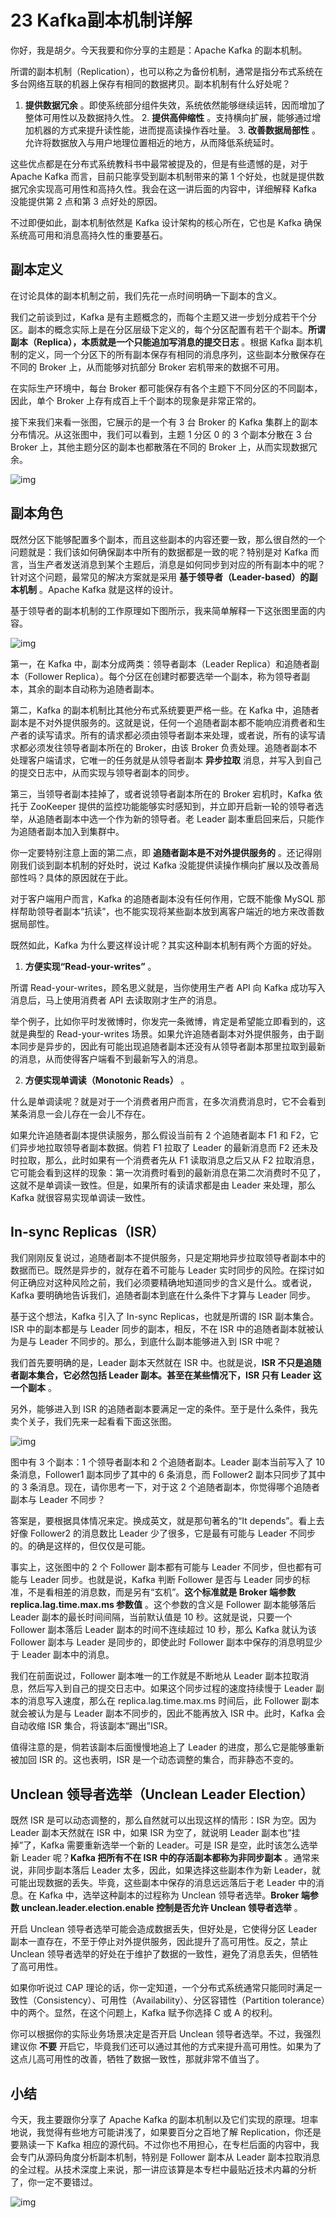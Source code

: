 # 23 Kafka副本机制详解

你好，我是胡夕。今天我要和你分享的主题是：Apache Kafka 的副本机制。

所谓的副本机制（Replication），也可以称之为备份机制，通常是指分布式系统在多台网络互联的机器上保存有相同的数据拷贝。副本机制有什么好处呢？

1. **提供数据冗余** 。即使系统部分组件失效，系统依然能够继续运转，因而增加了整体可用性以及数据持久性。
   2. **提供高伸缩性** 。支持横向扩展，能够通过增加机器的方式来提升读性能，进而提高读操作吞吐量。
   3. **改善数据局部性** 。允许将数据放入与用户地理位置相近的地方，从而降低系统延时。

这些优点都是在分布式系统教科书中最常被提及的，但是有些遗憾的是，对于 Apache Kafka 而言，目前只能享受到副本机制带来的第 1 个好处，也就是提供数据冗余实现高可用性和高持久性。我会在这一讲后面的内容中，详细解释 Kafka 没能提供第 2 点和第 3 点好处的原因。

不过即便如此，副本机制依然是 Kafka 设计架构的核心所在，它也是 Kafka 确保系统高可用和消息高持久性的重要基石。

## 副本定义

在讨论具体的副本机制之前，我们先花一点时间明确一下副本的含义。

我们之前谈到过，Kafka 是有主题概念的，而每个主题又进一步划分成若干个分区。副本的概念实际上是在分区层级下定义的，每个分区配置有若干个副本。**所谓副本（Replica），本质就是一个只能追加写消息的提交日志** 。根据 Kafka 副本机制的定义，同一个分区下的所有副本保存有相同的消息序列，这些副本分散保存在不同的 Broker 上，从而能够对抗部分 Broker 宕机带来的数据不可用。

在实际生产环境中，每台 Broker 都可能保存有各个主题下不同分区的不同副本，因此，单个 Broker 上存有成百上千个副本的现象是非常正常的。

接下来我们来看一张图，它展示的是一个有 3 台 Broker 的 Kafka 集群上的副本分布情况。从这张图中，我们可以看到，主题 1 分区 0 的 3 个副本分散在 3 台 Broker 上，其他主题分区的副本也都散落在不同的 Broker 上，从而实现数据冗余。

![img](assets/1e22a89324cc19c21df73fde7cdbbae2.png)

## 副本角色

既然分区下能够配置多个副本，而且这些副本的内容还要一致，那么很自然的一个问题就是：我们该如何确保副本中所有的数据都是一致的呢？特别是对 Kafka 而言，当生产者发送消息到某个主题后，消息是如何同步到对应的所有副本中的呢？针对这个问题，最常见的解决方案就是采用 **基于领导者（Leader-based）的副本机制** 。Apache Kafka 就是这样的设计。

基于领导者的副本机制的工作原理如下图所示，我来简单解释一下这张图里面的内容。

![img](assets/2fa6fef8d596f046b628a3befa8d6d9f.png)

第一，在 Kafka 中，副本分成两类：领导者副本（Leader Replica）和追随者副本（Follower Replica）。每个分区在创建时都要选举一个副本，称为领导者副本，其余的副本自动称为追随者副本。

第二，Kafka 的副本机制比其他分布式系统要更严格一些。在 Kafka 中，追随者副本是不对外提供服务的。这就是说，任何一个追随者副本都不能响应消费者和生产者的读写请求。所有的请求都必须由领导者副本来处理，或者说，所有的读写请求都必须发往领导者副本所在的 Broker，由该 Broker 负责处理。追随者副本不处理客户端请求，它唯一的任务就是从领导者副本 **异步拉取** 消息，并写入到自己的提交日志中，从而实现与领导者副本的同步。

第三，当领导者副本挂掉了，或者说领导者副本所在的 Broker 宕机时，Kafka 依托于 ZooKeeper 提供的监控功能能够实时感知到，并立即开启新一轮的领导者选举，从追随者副本中选一个作为新的领导者。老 Leader 副本重启回来后，只能作为追随者副本加入到集群中。

你一定要特别注意上面的第二点，即 **追随者副本是不对外提供服务的** 。还记得刚刚我们谈到副本机制的好处时，说过 Kafka 没能提供读操作横向扩展以及改善局部性吗？具体的原因就在于此。

对于客户端用户而言，Kafka 的追随者副本没有任何作用，它既不能像 MySQL 那样帮助领导者副本“抗读”，也不能实现将某些副本放到离客户端近的地方来改善数据局部性。

既然如此，Kafka 为什么要这样设计呢？其实这种副本机制有两个方面的好处。

1. **方便实现“Read-your-writes”** 。

所谓 Read-your-writes，顾名思义就是，当你使用生产者 API 向 Kafka 成功写入消息后，马上使用消费者 API 去读取刚才生产的消息。

举个例子，比如你平时发微博时，你发完一条微博，肯定是希望能立即看到的，这就是典型的 Read-your-writes 场景。如果允许追随者副本对外提供服务，由于副本同步是异步的，因此有可能出现追随者副本还没有从领导者副本那里拉取到最新的消息，从而使得客户端看不到最新写入的消息。

2. **方便实现单调读（Monotonic Reads）** 。

什么是单调读呢？就是对于一个消费者用户而言，在多次消费消息时，它不会看到某条消息一会儿存在一会儿不存在。

如果允许追随者副本提供读服务，那么假设当前有 2 个追随者副本 F1 和 F2，它们异步地拉取领导者副本数据。倘若 F1 拉取了 Leader 的最新消息而 F2 还未及时拉取，那么，此时如果有一个消费者先从 F1 读取消息之后又从 F2 拉取消息，它可能会看到这样的现象：第一次消费时看到的最新消息在第二次消费时不见了，这就不是单调读一致性。但是，如果所有的读请求都是由 Leader 来处理，那么 Kafka 就很容易实现单调读一致性。

## In-sync Replicas（ISR）

我们刚刚反复说过，追随者副本不提供服务，只是定期地异步拉取领导者副本中的数据而已。既然是异步的，就存在着不可能与 Leader 实时同步的风险。在探讨如何正确应对这种风险之前，我们必须要精确地知道同步的含义是什么。或者说，Kafka 要明确地告诉我们，追随者副本到底在什么条件下才算与 Leader 同步。

基于这个想法，Kafka 引入了 In-sync Replicas，也就是所谓的 ISR 副本集合。ISR 中的副本都是与 Leader 同步的副本，相反，不在 ISR 中的追随者副本就被认为是与 Leader 不同步的。那么，到底什么副本能够进入到 ISR 中呢？

我们首先要明确的是，Leader 副本天然就在 ISR 中。也就是说，**ISR 不只是追随者副本集合，它必然包括 Leader 副本。甚至在某些情况下，ISR 只有 Leader 这一个副本** 。

另外，能够进入到 ISR 的追随者副本要满足一定的条件。至于是什么条件，我先卖个关子，我们先来一起看看下面这张图。

![img](assets/df4824e3ae53e7aebd03c38d8859aae0.png)

图中有 3 个副本：1 个领导者副本和 2 个追随者副本。Leader 副本当前写入了 10 条消息，Follower1 副本同步了其中的 6 条消息，而 Follower2 副本只同步了其中的 3 条消息。现在，请你思考一下，对于这 2 个追随者副本，你觉得哪个追随者副本与 Leader 不同步？

答案是，要根据具体情况来定。换成英文，就是那句著名的“It depends”。看上去好像 Follower2 的消息数比 Leader 少了很多，它是最有可能与 Leader 不同步的。的确是这样的，但仅仅是可能。

事实上，这张图中的 2 个 Follower 副本都有可能与 Leader 不同步，但也都有可能与 Leader 同步。也就是说，Kafka 判断 Follower 是否与 Leader 同步的标准，不是看相差的消息数，而是另有“玄机”。**这个标准就是 Broker 端参数 replica.lag.time.max.ms 参数值** 。这个参数的含义是 Follower 副本能够落后 Leader 副本的最长时间间隔，当前默认值是 10 秒。这就是说，只要一个 Follower 副本落后 Leader 副本的时间不连续超过 10 秒，那么 Kafka 就认为该 Follower 副本与 Leader 是同步的，即使此时 Follower 副本中保存的消息明显少于 Leader 副本中的消息。

我们在前面说过，Follower 副本唯一的工作就是不断地从 Leader 副本拉取消息，然后写入到自己的提交日志中。如果这个同步过程的速度持续慢于 Leader 副本的消息写入速度，那么在 replica.lag.time.max.ms 时间后，此 Follower 副本就会被认为是与 Leader 副本不同步的，因此不能再放入 ISR 中。此时，Kafka 会自动收缩 ISR 集合，将该副本“踢出”ISR。

值得注意的是，倘若该副本后面慢慢地追上了 Leader 的进度，那么它是能够重新被加回 ISR 的。这也表明，ISR 是一个动态调整的集合，而非静态不变的。

## Unclean 领导者选举（Unclean Leader Election）

既然 ISR 是可以动态调整的，那么自然就可以出现这样的情形：ISR 为空。因为 Leader 副本天然就在 ISR 中，如果 ISR 为空了，就说明 Leader 副本也“挂掉”了，Kafka 需要重新选举一个新的 Leader。可是 ISR 是空，此时该怎么选举新 Leader 呢？**Kafka 把所有不在 ISR 中的存活副本都称为非同步副本** 。通常来说，非同步副本落后 Leader 太多，因此，如果选择这些副本作为新 Leader，就可能出现数据的丢失。毕竟，这些副本中保存的消息远远落后于老 Leader 中的消息。在 Kafka 中，选举这种副本的过程称为 Unclean 领导者选举。**Broker 端参数 unclean.leader.election.enable 控制是否允许 Unclean 领导者选举** 。

开启 Unclean 领导者选举可能会造成数据丢失，但好处是，它使得分区 Leader 副本一直存在，不至于停止对外提供服务，因此提升了高可用性。反之，禁止 Unclean 领导者选举的好处在于维护了数据的一致性，避免了消息丢失，但牺牲了高可用性。

如果你听说过 CAP 理论的话，你一定知道，一个分布式系统通常只能同时满足一致性（Consistency）、可用性（Availability）、分区容错性（Partition tolerance）中的两个。显然，在这个问题上，Kafka 赋予你选择 C 或 A 的权利。

你可以根据你的实际业务场景决定是否开启 Unclean 领导者选举。不过，我强烈建议你 **不要** 开启它，毕竟我们还可以通过其他的方式来提升高可用性。如果为了这点儿高可用性的改善，牺牲了数据一致性，那就非常不值当了。

## 小结

今天，我主要跟你分享了 Apache Kafka 的副本机制以及它们实现的原理。坦率地说，我觉得有些地方可能讲浅了，如果要百分之百地了解 Replication，你还是要熟读一下 Kafka 相应的源代码。不过你也不用担心，在专栏后面的内容中，我会专门从源码角度分析副本机制，特别是 Follower 副本从 Leader 副本拉取消息的全过程。从技术深度上来说，那一讲应该算是本专栏中最贴近技术内幕的分析了，你一定不要错过。

![img](assets/91d5081a434c58600c0ea1ca4aad4f06.png)
